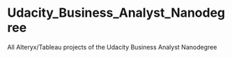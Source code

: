 # Udacity_Business_Analyst_Nanodegree
All Alteryx/Tableau projects of the Udacity Business Analyst Nanodegree
